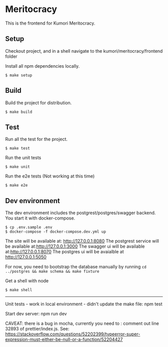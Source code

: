 # Meritocracy

This is the frontend for Kumori Meritocracy.

## Setup

Checkout project, and in a shell navigate to the kumori/meritocracy/frontend folder

Install all npm dependencies locally.

    $ make setup

## Build

Build the project for distribution.

    $ make build

## Test

Run all the test for the project.

    $ make test

Run the unit tests

    $ make unit

Run the e2e tests (Not working at this time)

    $ make e2e

## Dev environment

The dev environment includes the postgrest/postgres/swagger backend. You start it with docker-compose.

    $ cp .env.sample .env
    $ docker-compose -f docker-compose.dev.yml up

The site will be available at: http://127.0.0.1:8080
The postgrest service will be available at:http://127.0.0.1:3000
The swagger ui will be available at:http://127.0.0.1:8070
The postgres ui will be avaialble at http://127.0.0.1:5050

For now, you need to bootstrap the database manually by running `cd ../postgres && make schema && make fixture`

Get a shell with node

    $ make shell

 ---
 Unit tests - work in local environment - didn't update the make file:
 npm test

 Start dev server:
 npm run dev

 CAVEAT: there is a bug in mocha, currently you need to :
 comment out line 32893 of prettier/index.js.
 See: https://stackoverflow.com/questions/52202399/typeerror-super-expression-must-either-be-null-or-a-function/52204427
